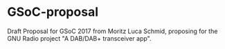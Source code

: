 # GSoC-proposal
Draft Proposal for GSoC 2017 from Moritz Luca Schmid, proposing for the GNU Radio project "A DAB/DAB+ transceiver app".
